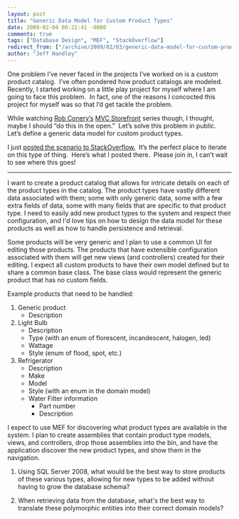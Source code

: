 ```yaml
---
layout: post
title: "Generic Data Model for Custom Product Types"
date: 2009-02-04 06:22:41 -0800
comments: true
tags: ["Database Design", "MEF", "StackOverflow"]
redirect_from: ["/archive/2009/02/03/generic-data-model-for-custom-product-types.aspx/"]
author: "Jeff Handley"
---
```

<!-- more -->
<p>One problem I’ve never faced in the projects I’ve worked on is a custom product catalog.  I’ve often pondered how product catalogs are modeled.  Recently, I started working on a little play project for myself where I am going to face this problem.  In fact, one of the reasons I concocted this project for myself was so that I’d get tackle the problem.</p>  <p>While watching <a href="http://blog.wekeroad.com/" target="_blank">Rob Conery’s</a> <a href="http://www.asp.net/learn/mvc-videos/#MVCStorefrontStarterKit" target="_blank">MVC Storefront</a> series though, I thought, maybe I should “do this in the open.”  Let’s solve this problem in public.  Let’s define a generic data model for custom product types.</p>  <p>I just <a href="http://stackoverflow.com/questions/510234/define-generic-data-model-for-custom-product-types" target="_blank">posted the scenario to StackOverflow.</a>  It’s the perfect place to iterate on this type of thing.  Here’s what I posted there.  Please join in, I can’t wait to see where this goes!</p>  <hr />  <p />  <p>I want to create a product catalog that allows for intricate details on each of the product types in the catalog. The product types have vastly different data associated with them; some with only generic data, some with a few extra fields of data, some with many fields that are specific to that product type. I need to easily add new product types to the system and respect their configuration, and I'd love tips on how to design the data model for these products as well as how to handle persistence and retrieval.</p>  <p>Some products will be very generic and I plan to use a common UI for editing those products. The products that have extensible configuration associated with them will get new views (and controllers) created for their editing. I expect all custom products to have their own model defined but to share a common base class. The base class would represent the generic product that has no custom fields.</p>  <p>Example products that need to be handled:</p>  <ol>   <li>Generic product  <ul>   <li>Description </li>   </ul>   </li>  <li>Light Bulb  <ul>   <li>Description </li>  <li>Type (with an enum of florescent, incandescent, halogen, led) </li>  <li>Wattage </li>  <li>Style (enum of flood, spot, etc.) </li>   </ul>   </li>  <li>Refrigerator  <ul>   <li>Description </li>  <li>Make </li>  <li>Model </li>  <li>Style (with an enum in the domain model) </li>  <li>Water Filter information  <ul>   <li>Part number </li>  <li>Description </li>   </ul>   </li>   </ul>   </li> </ol>  <p>I expect to use MEF for discovering what product types are available in the system. I plan to create assemblies that contain product type models, views, and controllers, drop those assemblies into the bin, and have the application discover the new product types, and show them in the navigation.</p>  <ol>   <li>   <p>Using SQL Server 2008, what would be the best way to store products of these various types, allowing for new types to be added without having to grow the database schema?</p>   </li>  <li>   <p>When retrieving data from the database, what's the best way to translate these polymorphic entities into their correct domain models?</p>   </li> </ol>

